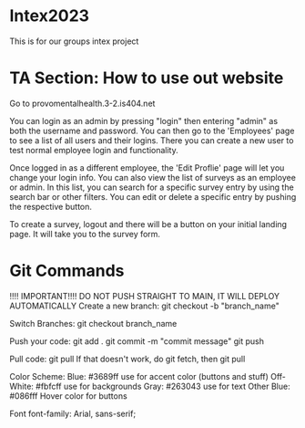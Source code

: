 # Intex2023
This is for our groups intex project

# TA Section: How to use out website

Go to provomentalhealth.3-2.is404.net

You can login as an admin by pressing "login" then entering "admin" as both the username and password.
You can then go to the 'Employees' page to see a list of all users and their logins. There you can create a new user to test normal employee login and functionality.

Once logged in as a different employee, the 'Edit Proflie' page will let you change your login info. You can also view the list of surveys as an employee or admin. In this list, you can search for a specific survey entry by using the search bar or other filters. You can edit or delete a specific entry by pushing the respective button.

To create a survey, logout and there will be a button on your initial landing page. It will take you to the survey form.

# Git Commands
!!!! IMPORTANT!!!!
DO NOT PUSH STRAIGHT TO MAIN, IT WILL DEPLOY AUTOMATICALLY
Create a new branch: 
git checkout -b "branch_name"

Switch Branches:
git checkout branch_name

Push your code:
git add .
git commit -m "commit message"
git push

Pull code:
git pull
If that doesn't work, do git fetch, then git pull

Color Scheme:
Blue: #3689ff use for accent color (buttons and stuff)
Off-White: #fbfcff use for backgrounds
Gray: #263043 use for text
Other Blue: #086fff Hover color for buttons

Font
font-family: Arial, sans-serif;
